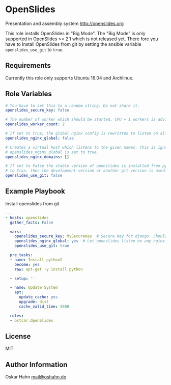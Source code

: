 OpenSlides
==========

Presentation and assembly system http://openslides.org

This role installs OpenSlides in "Big Mode". The "Big Mode" is only supported
in OpenSlides >= 2.1 which is not released yet. There fore you have to Install
OpenSlides from git by setting the ansible variable ```openslides_use_git```
to ```true```.

Requirements
------------

Currently this role only supports Ubuntu 16.04 and Archlinux.


Role Variables
--------------

```yaml
# You have to set this to a random string. Do not share it.
openslides_secure_key: false

# The number of worker which should be started. CPU + 1 workers is advised.
openslides_worker_count: 2

# If set to true, the global nginx config is rewritten to listen on all hosts.
openslides_nginx_global: false

# Creates a virtual host which listens to the given names. This is ignored if
# openslides_nginx_global is set to true.
openslides_nginx_domains: []

# If set to False the stable version of openslides is installed from pypi. If set
# to True, then the development version or another git version is used.
openslides_use_git: false
```


Example Playbook
----------------

Install openslides from git
```yml
---
- hosts: openslides
  gather_facts: False

  vars:
    openslides_secure_key: MySecureKey  # Secure Key for django. Should be changed
    openslides_nginx_global: yes  # Let openslides listen on any nginx domain
    openslides_use_git: true

  pre_tasks:
  - name: Install python2
    become: yes
    raw: apt-get -y install python

  - setup: ''

  - name: Update System
    apt:
      update_cache: yes
      upgrade: dist
      cache_valid_time: 3600

  roles:
  - ostcar.OpenSlides
```


License
-------

MIT


Author Information
------------------

Oskar Hahn <mail@oshahn.de>
